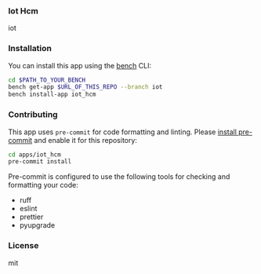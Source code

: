 ### Iot Hcm

iot

### Installation

You can install this app using the [bench](https://github.com/frappe/bench) CLI:

```bash
cd $PATH_TO_YOUR_BENCH
bench get-app $URL_OF_THIS_REPO --branch iot
bench install-app iot_hcm
```

### Contributing

This app uses `pre-commit` for code formatting and linting. Please [install pre-commit](https://pre-commit.com/#installation) and enable it for this repository:

```bash
cd apps/iot_hcm
pre-commit install
```

Pre-commit is configured to use the following tools for checking and formatting your code:

- ruff
- eslint
- prettier
- pyupgrade

### License

mit
